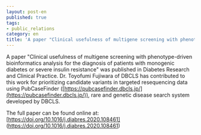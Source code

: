 ```yaml
---
layout: post-en
published: true
tags:
- public_relations
category: en
title: 'A paper "Clinical usefulness of multigene screening with phenotype-driven bioinformatics analysis for the diagnosis of patients with monogenic diabetes or severe insulin resistance" was published in Diabetes Research and Clinical Practice.'
---
```

A paper "Clinical usefulness of multigene screening with phenotype-driven bioinformatics analysis for the diagnosis of patients with monogenic diabetes or severe insulin resistance" was published in Diabetes Research and Clinical Practice. Dr. Toyofumi Fujiwara of DBCLS has contributed to this work for prioritizing candidate variants in targeted resequencing data using PubCaseFinder ([https://pubcasefinder.dbcls.jp/](https://pubcasefinder.dbcls.jp/)), rare and genetic disease search system developed by DBCLS.

The full paper can be found online at:
[https://doi.org/10.1016/j.diabres.2020.108461] (https://doi.org/10.1016/j.diabres.2020.108461)
